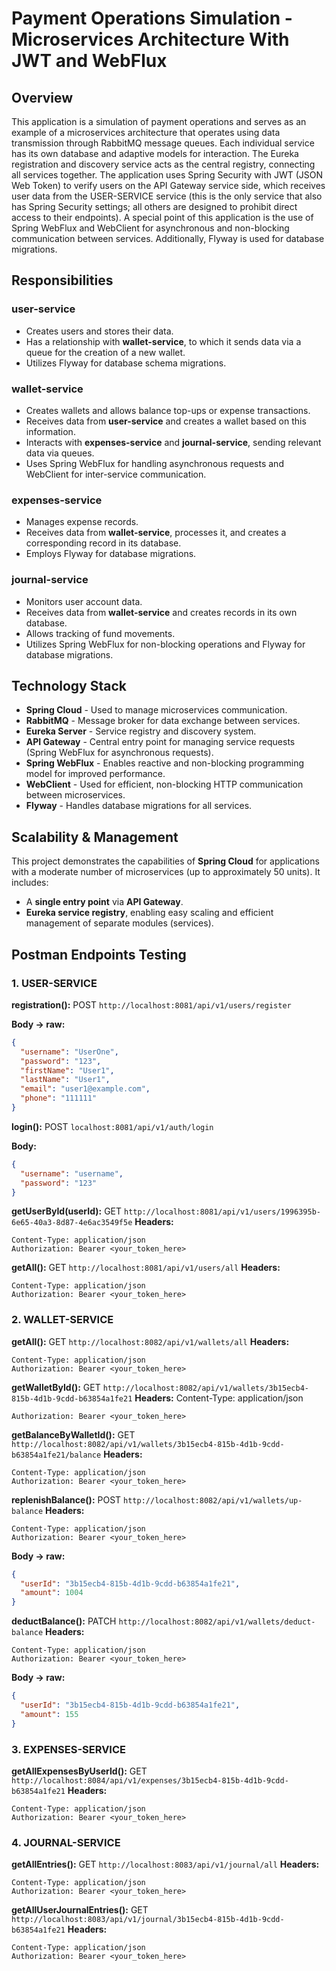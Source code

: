 # Payment Operations Simulation - Microservices Architecture With JWT and WebFlux

## Overview
This application is a simulation of payment operations and serves as an example of a microservices architecture that operates using data transmission through RabbitMQ message queues. Each individual service has its own database and adaptive models for interaction. The Eureka registration and discovery service acts as the central registry, connecting all services together. The application uses Spring Security with JWT (JSON Web Token) to verify users on the API Gateway service side, which receives user data from the USER-SERVICE service (this is the only service that also has Spring Security settings; all others are designed to prohibit direct access to their endpoints). A special point of this application is the use of Spring WebFlux and WebClient for asynchronous and non-blocking communication between services. Additionally, Flyway is used for database migrations.

## Responsibilities

### **user-service**
- Creates users and stores their data.
- Has a relationship with **wallet-service**, to which it sends data via a queue for the creation of a new wallet.
- Utilizes Flyway for database schema migrations.

### **wallet-service**
- Creates wallets and allows balance top-ups or expense transactions.
- Receives data from **user-service** and creates a wallet based on this information.
- Interacts with **expenses-service** and **journal-service**, sending relevant data via queues.
- Uses Spring WebFlux for handling asynchronous requests and WebClient for inter-service communication.

### **expenses-service**
- Manages expense records.
- Receives data from **wallet-service**, processes it, and creates a corresponding record in its database.
- Employs Flyway for database migrations.

### **journal-service**
- Monitors user account data.
- Receives data from **wallet-service** and creates records in its own database.
- Allows tracking of fund movements.
- Utilizes Spring WebFlux for non-blocking operations and Flyway for database migrations.

## **Technology Stack**
- **Spring Cloud** - Used to manage microservices communication.
- **RabbitMQ** - Message broker for data exchange between services.
- **Eureka Server** - Service registry and discovery system.
- **API Gateway** - Central entry point for managing service requests (Spring WebFlux for asynchronous requests).
- **Spring WebFlux** - Enables reactive and non-blocking programming model for improved performance.
- **WebClient** - Used for efficient, non-blocking HTTP communication between microservices.
- **Flyway** - Handles database migrations for all services.

## **Scalability & Management**
This project demonstrates the capabilities of **Spring Cloud** for applications with a moderate number of microservices (up to approximately 50 units). It includes:
- A **single entry point** via **API Gateway**.
- **Eureka service registry**, enabling easy scaling and efficient management of separate modules (services).

## **Postman Endpoints Testing**

### 1. USER-SERVICE
**registration():**
POST `http://localhost:8081/api/v1/users/register`

**Body -> raw:**
```json
{
  "username": "UserOne",
  "password": "123",
  "firstName": "User1",
  "lastName": "User1",
  "email": "user1@example.com",
  "phone": "111111"
}
```

**login():**
POST    `localhost:8081/api/v1/auth/login`

**Body:**
```json
{
  "username": "username",
  "password": "123"
}
```

**getUserById(userId):**
GET `http://localhost:8081/api/v1/users/1996395b-6e65-40a3-8d87-4e6ac3549f5e`
**Headers:**
```
Content-Type: application/json
Authorization: Bearer <your_token_here>
```

**getAll():**
GET `http://localhost:8081/api/v1/users/all`
**Headers:**
```
Content-Type: application/json
Authorization: Bearer <your_token_here>
```

### 2. WALLET-SERVICE
**getAll():**
GET `http://localhost:8082/api/v1/wallets/all`
**Headers:**
```
Content-Type: application/json
Authorization: Bearer <your_token_here>
```

**getWalletById():**
GET `http://localhost:8082/api/v1/wallets/3b15ecb4-815b-4d1b-9cdd-b63854a1fe21`
**Headers:**
Content-Type: application/json
```
Authorization: Bearer <your_token_here>
```

**getBalanceByWalletId():**
GET `http://localhost:8082/api/v1/wallets/3b15ecb4-815b-4d1b-9cdd-b63854a1fe21/balance`
**Headers:**
```
Content-Type: application/json
Authorization: Bearer <your_token_here>
```

**replenishBalance():**
POST `http://localhost:8082/api/v1/wallets/up-balance`
**Headers:**
```
Content-Type: application/json
Authorization: Bearer <your_token_here>
```
**Body -> raw:**
```json
{
  "userId": "3b15ecb4-815b-4d1b-9cdd-b63854a1fe21",
  "amount": 1004
}
```

**deductBalance():**
PATCH `http://localhost:8082/api/v1/wallets/deduct-balance`
**Headers:**
```
Content-Type: application/json
Authorization: Bearer <your_token_here>
```
**Body -> raw:**
```json
{
  "userId": "3b15ecb4-815b-4d1b-9cdd-b63854a1fe21",
  "amount": 155
}
```

### 3. EXPENSES-SERVICE
**getAllExpensesByUserId():**
GET `http://localhost:8084/api/v1/expenses/3b15ecb4-815b-4d1b-9cdd-b63854a1fe21`
**Headers:**
```
Content-Type: application/json
Authorization: Bearer <your_token_here>
```

### 4. JOURNAL-SERVICE
**getAllEntries():**
GET `http://localhost:8083/api/v1/journal/all`
**Headers:**
```
Content-Type: application/json
Authorization: Bearer <your_token_here>
```

**getAllUserJournalEntries():**
GET `http://localhost:8083/api/v1/journal/3b15ecb4-815b-4d1b-9cdd-b63854a1fe21`
**Headers:**
```
Content-Type: application/json
Authorization: Bearer <your_token_here>
```


